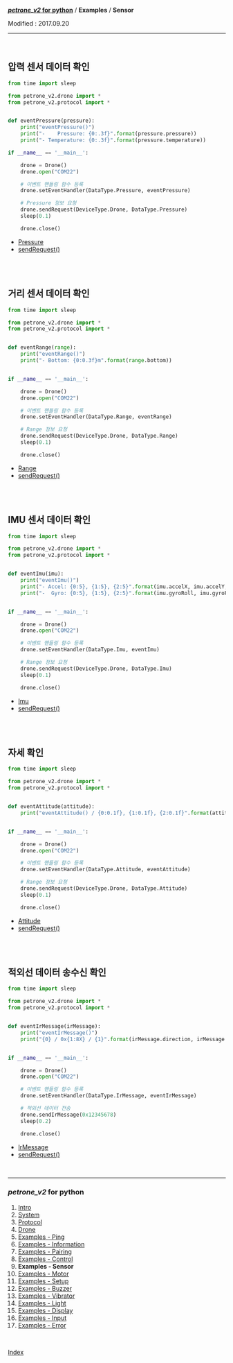 **[*petrone_v2* for python](index.md)** / **Examples** / **Sensor**

Modified : 2017.09.20

---

<br>


## <a name="Pressure">압력 센서 데이터 확인</a>

```py
from time import sleep

from petrone_v2.drone import *
from petrone_v2.protocol import *


def eventPressure(pressure):
    print("eventPressure()")
    print("-    Pressure: {0:.3f}".format(pressure.pressure))
    print("- Temperature: {0:.3f}".format(pressure.temperature))

if __name__ == '__main__':

    drone = Drone()
    drone.open("COM22")

    # 이벤트 핸들링 함수 등록
    drone.setEventHandler(DataType.Pressure, eventPressure)

    # Pressure 정보 요청
    drone.sendRequest(DeviceType.Drone, DataType.Pressure)
    sleep(0.1)

    drone.close()
```

- [Pressure](03_protocol.md#Pressure)
- [sendRequest()](04_drone.md#sendRequest)


<br>
<br>


## <a name="Range">거리 센서 데이터 확인</a>

```py
from time import sleep

from petrone_v2.drone import *
from petrone_v2.protocol import *


def eventRange(range):
    print("eventRange()")
    print("- Bottom: {0:0.3f}m".format(range.bottom))


if __name__ == '__main__':

    drone = Drone()
    drone.open("COM22")

    # 이벤트 핸들링 함수 등록
    drone.setEventHandler(DataType.Range, eventRange)

    # Range 정보 요청
    drone.sendRequest(DeviceType.Drone, DataType.Range)
    sleep(0.1)

    drone.close()
```

- [Range](03_protocol.md#Range)
- [sendRequest()](04_drone.md#sendRequest)


<br>
<br>


## <a name="Imu">IMU 센서 데이터 확인</a>

```py
from time import sleep

from petrone_v2.drone import *
from petrone_v2.protocol import *


def eventImu(imu):
    print("eventImu()")
    print("- Accel: {0:5}, {1:5}, {2:5}".format(imu.accelX, imu.accelY, imu.accelZ))
    print("-  Gyro: {0:5}, {1:5}, {2:5}".format(imu.gyroRoll, imu.gyroPitch, imu.gyroYaw))


if __name__ == '__main__':

    drone = Drone()
    drone.open("COM22")

    # 이벤트 핸들링 함수 등록
    drone.setEventHandler(DataType.Imu, eventImu)

    # Range 정보 요청
    drone.sendRequest(DeviceType.Drone, DataType.Imu)
    sleep(0.1)

    drone.close()
```

- [Imu](03_protocol.md#Imu)
- [sendRequest()](04_drone.md#sendRequest)


<br>
<br>


## <a name="Attitude">자세 확인</a>

```py
from time import sleep

from petrone_v2.drone import *
from petrone_v2.protocol import *


def eventAttitude(attitude):
    print("eventAttitude() / {0:0.1f}, {1:0.1f}, {2:0.1f}".format(attitude.roll, attitude.pitch, attitude.yaw))


if __name__ == '__main__':

    drone = Drone()
    drone.open("COM22")

    # 이벤트 핸들링 함수 등록
    drone.setEventHandler(DataType.Attitude, eventAttitude)

    # Range 정보 요청
    drone.sendRequest(DeviceType.Drone, DataType.Attitude)
    sleep(0.1)

    drone.close()
```

- [Attitude](03_protocol.md#Attitude)
- [sendRequest()](04_drone.md#sendRequest)


<br>
<br>


## <a name="IrMessage">적외선 데이터 송수신 확인</a>

```py
from time import sleep

from petrone_v2.drone import *
from petrone_v2.protocol import *


def eventIrMessage(irMessage):
    print("eventIrMessage()")
    print("{0} / 0x{1:8X} / {1}".format(irMessage.direction, irMessage.irData))


if __name__ == '__main__':

    drone = Drone()
    drone.open("COM22")

    # 이벤트 핸들링 함수 등록
    drone.setEventHandler(DataType.IrMessage, eventIrMessage)

    # 적외선 데이터 전송
    drone.sendIrMessage(0x12345678)
    sleep(0.2)

    drone.close()
```

- [IrMessage](03_protocol.md#IrMessage)
- [sendRequest()](04_drone.md#sendRequest)


<br>

---

<h3><i>petrone_v2</i> for python</H3>

 1. [Intro](01_intro.md)
 2. [System](02_system.md)
 3. [Protocol](03_protocol.md)
 4. [Drone](04_drone.md)
 5. [Examples - Ping](examples_01_ping.md)
 6. [Examples - Information](examples_02_information.md)
 7. [Examples - Pairing](examples_03_pairing.md)
 8. [Examples - Control](examples_04_control.md)
 9. **Examples - Sensor**
10. [Examples - Motor](examples_06_motor.md)
11. [Examples - Setup](examples_07_setup.md)
12. [Examples - Buzzer](examples_08_buzzer.md)
13. [Examples - Vibrator](examples_09_vibrator.md)
14. [Examples - Light](examples_10_light.md)
15. [Examples - Display](examples_11_display.md)
16. [Examples - Input](examples_12_input.md)
17. [Examples - Error](examples_13_error.md)

<br>

[Index](index.md)
